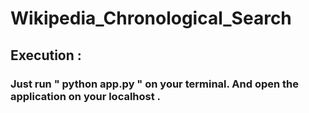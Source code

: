 # Wikipedia_Chronological_Search

## Execution :
### Just run " python app.py " on your terminal. And open the application on your localhost . 
